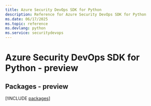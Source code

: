 ```yaml
---
title: Azure Security DevOps SDK for Python
description: Reference for Azure Security DevOps SDK for Python
ms.date: 06/17/2025
ms.topic: reference
ms.devlang: python
ms.service: securitydevops
---
```

# Azure Security DevOps SDK for Python - preview
## Packages - preview
[!INCLUDE [packages](security-devops-index.md)]